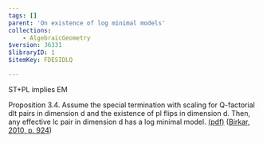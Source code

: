```yaml
---
tags: []
parent: 'On existence of log minimal models'
collections:
    - AlgebraicGeometry
$version: 36331
$libraryID: 1
$itemKey: FDESIDLQ

---
```

ST+PL implies EM

Proposition 3.4. Assume the special termination with scaling for Q-factorial dlt pairs in dimension d and the existence of pl flips in dimension d. Then, any effective lc pair in dimension d has a log minimal model. <a href="zotero://open-pdf/library/items/CQQMM793?page=7&#x26;annotation=ZQGQPGN7">(pdf)</a></a> (<a href="zotero://select/library/items/EDKLSWYQ">Birkar, 2010, p. 924</a>)
